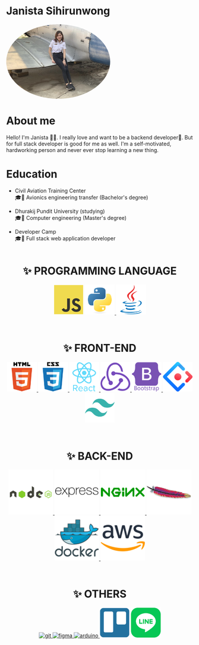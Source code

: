 # Janista Sihirunwong

<img src="https://github.com/Janistamail/Janistamail/blob/main/img/IMG_1072.jpg?raw=true" style="width: 280px; height: 200px; border-radius: 60%">

# About me

Hello! I'm Janista 🥰🌷. I really love and want to be a backend developer🌹. But for full stack developer is good for me as well. I'm a self-motivated, hardworking person and never ever stop learning a new thing.

# Education

- Civil Aviation Training Center <br/>
  🎓💛 Avionics engineering transfer (Bachelor's degree)<br/>

- Dhurakij Pundit University (studying)<br/>
  🎓🧡 Computer engineering (Master's degree)<br/>
- Developer Camp<br/>
  🎓💚 Full stack web application developer<br/><br/>

<h1 align="center">✨ PROGRAMMING LANGUAGE</h1>
<p align="center">
  
  <a target="_blank">
    <img
      src="https://github.com/devicons/devicon/blob/master/icons/javascript/javascript-original.svg"
      alt="javascript"
      width="80"
      height="80"
    />
  </a>
  <a href="https://www.python.org" target="_blank">
    <img
      src="https://raw.githubusercontent.com/devicons/devicon/master/icons/python/python-original.svg"
      alt="python"
     width="80"
      height="80"
    />
  </a>
    <a 
     href="https://www.java.com" 
     target="_blank" > 
    <img 
         src="https://raw.githubusercontent.com/devicons/devicon/master/icons/java/java-original.svg" 
         alt="java"
         width="80"
      height="80"
    /> 
  </a>
  </p><br/>

<h1 align="center">✨ FRONT-END</h1>

<p align="center">
     <a href="https://www.w3.org/html/" target="_blank" rel="noreferrer"> 
            <img src="https://raw.githubusercontent.com/devicons/devicon/master/icons/html5/html5-original-wordmark.svg" alt="html5" width="80" height="80"/> </a>
    <a href="https://www.w3schools.com/css/" target="_blank" rel="noreferrer"> 
            <img src="https://raw.githubusercontent.com/devicons/devicon/master/icons/css3/css3-original-wordmark.svg" alt="css3" width="80" height="80"/> </a> 
     <a margin = "55px" href="https://reactjs.org/" target="_blank" rel="noreferrer"> 
                <img src="https://raw.githubusercontent.com/devicons/devicon/master/icons/react/react-original-wordmark.svg" alt="react" width="80" height="80"/> </a>  
    <a href="https://www.w3schools.com/cpp/" target="_blank" rel="noreferrer"> 
            <img src="https://github.com/devicons/devicon/blob/master/icons/redux/redux-original.svg" alt="cplusplus" width="80" height="80"/> </a> 
    <a href="https://getbootstrap.com" target="_blank" rel="noreferrer"> 
            <img src="https://raw.githubusercontent.com/devicons/devicon/master/icons/bootstrap/bootstrap-plain-wordmark.svg" alt="bootstrap" width="80" height="80"/> </a> 
    <a target="_blank" rel="noreferrer">
            <img src="./img/antd.png" width="80" height="80"/> </a>
    <a target="_blank" rel="noreferrer">
            <img src="https://github.com/devicons/devicon/blob/master/icons/tailwindcss/tailwindcss-plain.svg" width="80" height="80"/> </a>
</p><br/>

<h1 align="center">✨ BACK-END</h1>
<p align="center">
    <a href="https://nodejs.org" target="_blank" rel="noreferrer"> 
            <img src="https://raw.githubusercontent.com/devicons/devicon/master/icons/nodejs/nodejs-original-wordmark.svg" alt="nodejs" width=120" height="120"/> </a> 
    <a href="https://expressjs.com" target="_blank" rel="noreferrer"> 
            <img src="https://raw.githubusercontent.com/devicons/devicon/master/icons/express/express-original-wordmark.svg" alt="express" width="120" height="120"/> </a> 
    <a href="https://www.nginx.com" target="_blank" rel="noreferrer"> 
            <img src="https://raw.githubusercontent.com/devicons/devicon/master/icons/nginx/nginx-original.svg" alt="nginx" width="120" height="120"/> </a> 
    <a target="_blank" rel="noreferrer">
            <img src="https://github.com/devicons/devicon/blob/master/icons/apache/apache-original.svg" width="120" height="120"/> </a>
    <a href="https://www.docker.com/" target="_blank" rel="noreferrer"> 
            <img src="https://raw.githubusercontent.com/devicons/devicon/master/icons/docker/docker-original-wordmark.svg" alt="docker" width="120" height="120"/> </a>
    <a href="https://aws.amazon.com" target="_blank" rel="noreferrer"> 
            <img src="https://raw.githubusercontent.com/devicons/devicon/master/icons/amazonwebservices/amazonwebservices-original-wordmark.svg" alt="aws" width="120" height="120"/> </a> 
</p><br/>

<h1 align="center">✨ OTHERS</h1>
<p align="center">
    <a href="https://git-scm.com/" target="_blank" rel="noreferrer"> 
            <img src="https://www.vectorlogo.zone/logos/git-scm/git-scm-icon.svg" alt="git" width="80" height="80"/> </a> 
    <a href="https://www.figma.com/" target="_blank" rel="noreferrer"> 
            <img src="https://www.vectorlogo.zone/logos/figma/figma-icon.svg" alt="figma" width="80" height="80"/> </a> 
     <a href="https://www.arduino.cc/" target="_blank" rel="noreferrer"> 
            <img src="https://cdn.worldvectorlogo.com/logos/arduino-1.svg" alt="arduino" width="80" height="80"/> </a> 
    <a target="_blank" rel="noreferrer"> 
            <img src="https://github.com/devicons/devicon/blob/master/icons/trello/trello-plain.svg"  width="80" height="80"/> </a>
    <a target="_blank" rel="noreferrer"> 
            <img src="./img/line.png"  width="80" height="80"/> </a>

</p>
